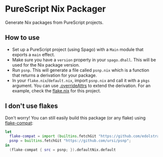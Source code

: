 # PureScript Nix Packager

Generate Nix packages from PureScript projects.

## How to use

- Set up a PureScript project (using Spago) with a `Main` module that exports a `main` effect.
- Make sure you have a `version` property in your `spago.dhall`. This will be used for the Nix package version.
- Run `psnp`. This will generate a file called `psnp.nix` which is a function that returns a derivation for your package.
- In your `flake.nix`/`default.nix`, import `psnp.nix` and call it with a `pkgs` argument. You can use [.overrideAttrs](https://nixos.org/manual/nixpkgs/stable/#sec-pkg-overrideAttrs) to extend the derivation. For an example, check the [flake.nix](https://github.com/ursi/psnp/blob/master/flake.nix) for this project.

## I don't use flakes

Don't worry! You can still easily build this package (or any flake) using [flake-compat](https://github.com/edolstra/flake-compat):

```nix
let
  flake-compat = import (builtins.fetchGit "https://github.com/edolstra/flake-compat");
  psnp = builtins.fetchGit "https://github.com/ursi/psnp";
in
  (flake-compat { src = psnp; }).defaultNix.default
```
